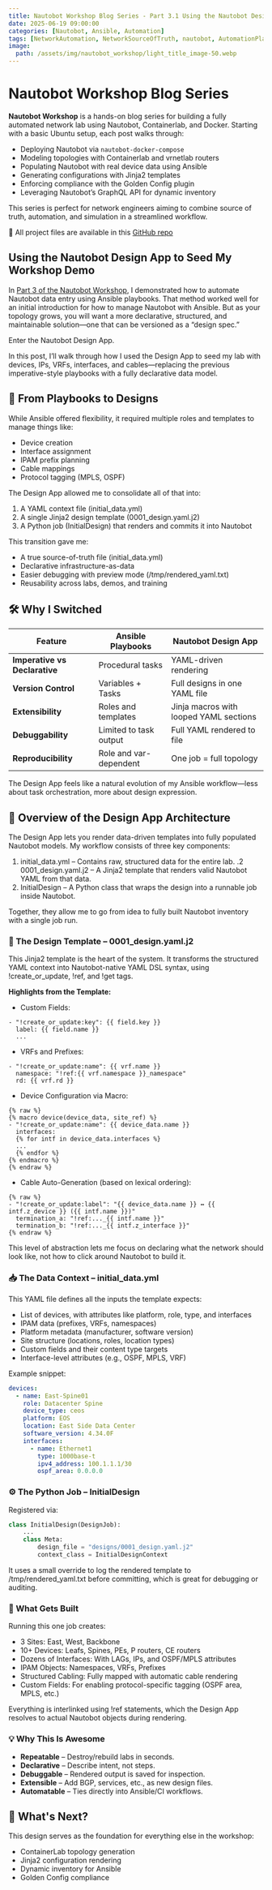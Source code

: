 ```yaml
---
title: Nautobot Workshop Blog Series - Part 3.1 Using the Nautobot Design Builder App
date: 2025-06-19 09:00:00
categories: [Nautobot, Ansible, Automation]
tags: [NetworkAutomation, NetworkSourceOfTruth, nautobot, AutomationPlatform, NautobotTutorials]
image:
  path: /assets/img/nautobot_workshop/light_title_image-50.webp
---
```


# Nautobot Workshop Blog Series

**Nautobot Workshop** is a hands-on blog series for building a fully automated network lab using Nautobot, Containerlab, and Docker. Starting with a basic Ubuntu setup, each post walks through:

- Deploying Nautobot via `nautobot-docker-compose`
- Modeling topologies with Containerlab and vrnetlab routers
- Populating Nautobot with real device data using Ansible
- Generating configurations with Jinja2 templates
- Enforcing compliance with the Golden Config plugin
- Leveraging Nautobot’s GraphQL API for dynamic inventory

This series is perfect for network engineers aiming to combine source of truth, automation, and simulation in a streamlined workflow.

🚀 All project files are available in this [GitHub repo](https://github.com/byrn-baker/Nautobot-Workshop)


## Using the Nautobot Design App to Seed My Workshop Demo
In [Part 3 of the Nautobot Workshop](https://blog.byrnbaker.me/posts/Nautobot-Workshop-part3/), I demonstrated how to automate Nautobot data entry using Ansible playbooks. That method worked well for an initial introduction for how to manage Nautobot with Ansible. But as your topology grows, you will want a more declarative, structured, and maintainable solution—one that can be versioned as a “design spec.”

Enter the Nautobot Design App.

In this post, I’ll walk through how I used the Design App to seed my lab with devices, IPs, VRFs, interfaces, and cables—replacing the previous imperative-style playbooks with a fully declarative data model.

## 🧱 From Playbooks to Designs
While Ansible offered flexibility, it required multiple roles and templates to manage things like:
- Device creation
- Interface assignment
- IPAM prefix planning
- Cable mappings
- Protocol tagging (MPLS, OSPF)

The Design App allowed me to consolidate all of that into:
1. A YAML context file (initial_data.yml)
2. A single Jinja2 design template (0001_design.yaml.j2)
3. A Python job (InitialDesign) that renders and commits it into Nautobot

This transition gave me:
- A true source-of-truth file (initial_data.yml)
- Declarative infrastructure-as-data
- Easier debugging with preview mode (/tmp/rendered_yaml.txt)
- Reusability across labs, demos, and training

## 🛠️ Why I Switched

| **Feature**            | **Ansible Playbooks**             | **Nautobot Design App**              |
|-------------------------|-----------------------------------|--------------------------------------|
| **Imperative vs Declarative** | Procedural tasks                 | YAML-driven rendering               |
| **Version Control**     | Variables + Tasks                | Full designs in one YAML file       |
| **Extensibility**       | Roles and templates              | Jinja macros with looped YAML sections |
| **Debuggability**       | Limited to task output           | Full YAML rendered to file          |
| **Reproducibility**     | Role and var-dependent           | One job = full topology             |

The Design App feels like a natural evolution of my Ansible workflow—less about task orchestration, more about design expression.

## 🧱 Overview of the Design App Architecture
The Design App lets you render data-driven templates into fully populated Nautobot models. My workflow consists of three key components:
1. initial_data.yml – Contains raw, structured data for the entire lab.
.2 0001_design.yaml.j2 – A Jinja2 template that renders valid Nautobot YAML from that data.
3. InitialDesign – A Python class that wraps the design into a runnable job inside Nautobot.

Together, they allow me to go from idea to fully built Nautobot inventory with a single job run.

### 📄 The Design Template – 0001_design.yaml.j2
This Jinja2 template is the heart of the system. It transforms the structured YAML context into Nautobot-native YAML DSL syntax, using !create_or_update, !ref, and !get tags.

**Highlights from the Template:**
- Custom Fields:
  
```jinja
- "!create_or_update:key": {{ field.key }}
  label: {{ field.name }}
  ...
```

- VRFs and Prefixes:
  
```jinja
- "!create_or_update:name": {{ vrf.name }}
  namespace: "!ref:{{ vrf.namespace }}_namespace"
  rd: {{ vrf.rd }}
```

- Device Configuration via Macro:
  
```jinja
{% raw %}
{% macro device(device_data, site_ref) %}
- "!create_or_update:name": {{ device_data.name }}
  interfaces:
  {% for intf in device_data.interfaces %}
  ...
  {% endfor %}
{% endmacro %}
{% endraw %}
```

- Cable Auto-Generation (based on lexical ordering):
  
```jinja
{% raw %}
- "!create_or_update:label": "{{ device_data.name }} ↔ {{ intf.z_device }} ({{ intf.name }})"
  termination_a: "!ref:..._{{ intf.name }}"
  termination_b: "!ref:..._{{ intf.z_interface }}"
{% endraw %}
```

This level of abstraction lets me focus on declaring what the network should look like, not how to click around Nautobot to build it.

### 📥 The Data Context – initial_data.yml
This YAML file defines all the inputs the template expects:

- List of devices, with attributes like platform, role, type, and interfaces
- IPAM data (prefixes, VRFs, namespaces)
- Platform metadata (manufacturer, software version)
- Site structure (locations, roles, location types)
- Custom fields and their content type targets
- Interface-level attributes (e.g., OSPF, MPLS, VRF)

Example snippet:

```yaml
devices:
  - name: East-Spine01
    role: Datacenter Spine
    device_type: ceos
    platform: EOS
    location: East Side Data Center
    software_version: 4.34.0F
    interfaces:
      - name: Ethernet1
        type: 1000base-t
        ipv4_address: 100.1.1.1/30
        ospf_area: 0.0.0.0
```

### ⚙️ The Python Job – InitialDesign
Registered via:

```python
class InitialDesign(DesignJob):
    ...
    class Meta:
        design_file = "designs/0001_design.yaml.j2"
        context_class = InitialDesignContext
```

It uses a small override to log the rendered template to /tmp/rendered_yaml.txt before committing, which is great for debugging or auditing.

### 🔧 What Gets Built
Running this one job creates:

- 3 Sites: East, West, Backbone
- 10+ Devices: Leafs, Spines, PEs, P routers, CE routers
- Dozens of Interfaces: With LAGs, IPs, and OSPF/MPLS attributes
- IPAM Objects: Namespaces, VRFs, Prefixes
- Structured Cabling: Fully mapped with automatic cable rendering
- Custom Fields: For enabling protocol-specific tagging (OSPF area, MPLS, etc.)

Everything is interlinked using !ref statements, which the Design App resolves to actual Nautobot objects during rendering.

### 💡 Why This Is Awesome
- **Repeatable** – Destroy/rebuild labs in seconds.
- **Declarative** – Describe intent, not steps.
- **Debuggable** – Rendered output is saved for inspection.
- **Extensible** – Add BGP, services, etc., as new design files.
- **Automatable** – Ties directly into Ansible/CI workflows.

## 🚀 What's Next?
This design serves as the foundation for everything else in the workshop:

- ContainerLab topology generation
- Jinja2 configuration rendering
- Dynamic inventory for Ansible
- Golden Config compliance